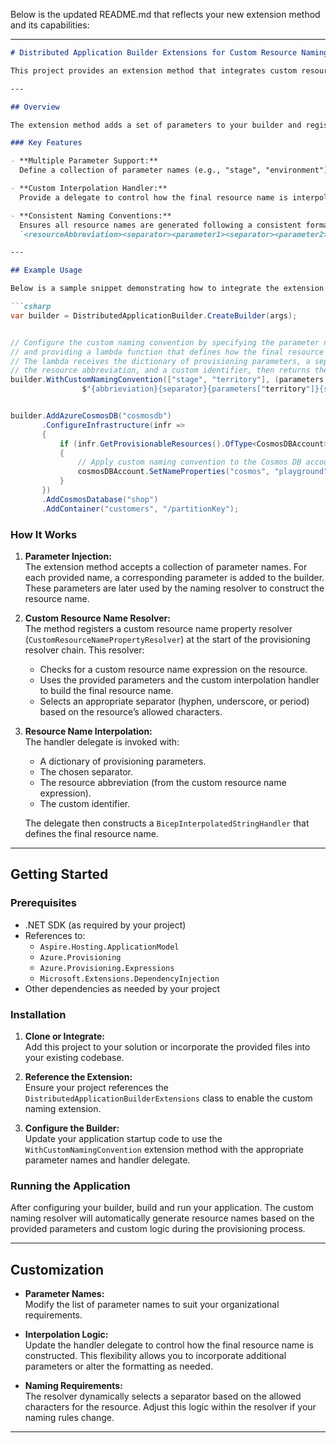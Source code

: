 Below is the updated README.md that reflects your new extension method and its capabilities:

---

```markdown
# Distributed Application Builder Extensions for Custom Resource Naming

This project provides an extension method that integrates custom resource naming conventions into your distributed application provisioning pipeline. With this approach, you can configure multiple parameters that contribute to the final resource names and supply a custom interpolation handler to generate names that adhere to your standards.

---

## Overview

The extension method adds a set of parameters to your builder and registers a custom resource name property resolver. The resolver constructs the final resource name by combining a resource abbreviation, one or more dynamic parameters, and a custom identifier. The name is then interpolated using a delegate provided by the consumer, ensuring that naming follows a consistent pattern based on allowed characters (e.g., hyphen, underscore, or period).

### Key Features

- **Multiple Parameter Support:**  
  Define a collection of parameter names (e.g., "stage", "environment") that are injected into your builder and used during name resolution.

- **Custom Interpolation Handler:**  
  Provide a delegate to control how the final resource name is interpolated. This handler receives the dynamic parameters, a chosen separator, the resource abbreviation, and a custom identifier to build the complete name.

- **Consistent Naming Conventions:**  
  Ensures all resource names are generated following a consistent format, such as:  
  `<resourceAbbreviation><separator><parameter1><separator><parameter2><separator><identifier>`

---

## Example Usage

Below is a sample snippet demonstrating how to integrate the extension method into your provisioning pipeline:

```csharp
var builder = DistributedApplicationBuilder.CreateBuilder(args);


// Configure the custom naming convention by specifying the parameter names ("stage" and "territory")
// and providing a lambda function that defines how the final resource name should be built.
// The lambda receives the dictionary of provisioning parameters, a separator string,
// the resource abbreviation, and a custom identifier, then returns the interpolated name.
builder.WithCustomNamingConvention(["stage", "territory"], (parameters, separator, abbrieviation, identifier) =>
                $"{abbrieviation}{separator}{parameters["territory"]}{separator}{parameters["stage"]}{separator}{identifier}");


builder.AddAzureCosmosDB("cosmosdb")
       .ConfigureInfrastructure(infr =>
       {
           if (infr.GetProvisionableResources().OfType<CosmosDBAccount>().SingleOrDefault() is CosmosDBAccount cosmosDBAccount)
           {
               // Apply custom naming convention to the Cosmos DB account
               cosmosDBAccount.SetNameProperties("cosmos", "playground");
           }
       })
       .AddCosmosDatabase("shop")
       .AddContainer("customers", "/partitionKey");
```

### How It Works

1. **Parameter Injection:**  
   The extension method accepts a collection of parameter names. For each provided name, a corresponding parameter is added to the builder. These parameters are later used by the naming resolver to construct the resource name.

2. **Custom Resource Name Resolver:**  
   The method registers a custom resource name property resolver (`CustomResourceNamePropertyResolver`) at the start of the provisioning resolver chain. This resolver:
   - Checks for a custom resource name expression on the resource.
   - Uses the provided parameters and the custom interpolation handler to build the final resource name.
   - Selects an appropriate separator (hyphen, underscore, or period) based on the resource’s allowed characters.

3. **Resource Name Interpolation:**  
   The handler delegate is invoked with:
   - A dictionary of provisioning parameters.
   - The chosen separator.
   - The resource abbreviation (from the custom resource name expression).
   - The custom identifier.
   
   The delegate then constructs a `BicepInterpolatedStringHandler` that defines the final resource name.

---

## Getting Started

### Prerequisites

- .NET SDK (as required by your project)
- References to:
  - `Aspire.Hosting.ApplicationModel`
  - `Azure.Provisioning`
  - `Azure.Provisioning.Expressions`
  - `Microsoft.Extensions.DependencyInjection`
- Other dependencies as needed by your project

### Installation

1. **Clone or Integrate:**  
   Add this project to your solution or incorporate the provided files into your existing codebase.

2. **Reference the Extension:**  
   Ensure your project references the `DistributedApplicationBuilderExtensions` class to enable the custom naming extension.

3. **Configure the Builder:**  
   Update your application startup code to use the `WithCustomNamingConvention` extension method with the appropriate parameter names and handler delegate.

### Running the Application

After configuring your builder, build and run your application. The custom naming resolver will automatically generate resource names based on the provided parameters and custom logic during the provisioning process.

---

## Customization

- **Parameter Names:**  
  Modify the list of parameter names to suit your organizational requirements.

- **Interpolation Logic:**  
  Update the handler delegate to control how the final resource name is constructed. This flexibility allows you to incorporate additional parameters or alter the formatting as needed.

- **Naming Requirements:**  
  The resolver dynamically selects a separator based on the allowed characters for the resource. Adjust this logic within the resolver if your naming rules change.

---
